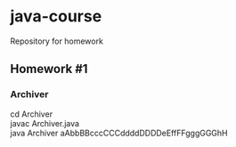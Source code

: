 # java-course
Repository for homework

## Homework #1
### Archiver
cd Archiver  
javac Archiver.java  
java Archiver aAbbBBcccCCCddddDDDDeEffFFgggGGGhH  
